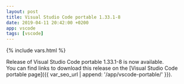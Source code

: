 ```yaml
---
layout: post
title: Visual Studio Code portable 1.33.1-8
date: 2019-04-11 20:42:00 +0200
app: vscode
tags: [vscode]
---
```

{% include vars.html %}

Release of Visual Studio Code portable 1.33.1-8 is now available.<br />
You can find links to download this release on the [Visual Studio Code portable page]({{ var_seo_url | append: '/app/vscode-portable/' }}).